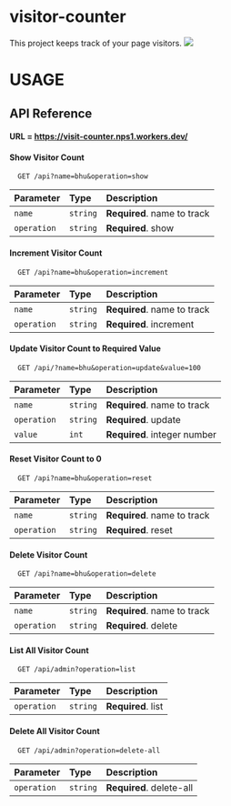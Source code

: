 # visitor-counter
This project keeps track of your page visitors.
![](https://visit-counter.nps1.workers.dev/api?name=visitor-counter&operation=increment)

# USAGE

## API Reference

#### URL = https://visit-counter.nps1.workers.dev/

#### Show Visitor Count

```http
  GET /api?name=bhu&operation=show
```

| Parameter  | Type     | Description                |
| :--------  | :------- | :------------------------- |
| `name`     | `string` | **Required**. name to track|
| `operation`| `string` | **Required**. show         |

#### Increment Visitor Count

```http
  GET /api?name=bhu&operation=increment
```

| Parameter  | Type     | Description                |
| :--------  | :------- | :------------------------- |
| `name`     | `string` | **Required**. name to track|
| `operation`| `string` | **Required**. increment    |

#### Update Visitor Count to Required Value

```http
  GET /api/?name=bhu&operation=update&value=100
```

| Parameter  | Type     | Description                |
| :--------  | :------- | :------------------------- |
| `name`     | `string` | **Required**. name to track|
| `operation`| `string` | **Required**. update       |
| `value`    | `int`    | **Required**. integer number|

#### Reset Visitor Count to 0

```http
  GET /api?name=bhu&operation=reset
```

| Parameter  | Type     | Description                |
| :--------  | :------- | :------------------------- |
| `name`     | `string` | **Required**. name to track|
| `operation`| `string` | **Required**. reset        |

#### Delete Visitor Count

```http
  GET /api?name=bhu&operation=delete
```

| Parameter  | Type     | Description                |
| :--------  | :------- | :------------------------- |
| `name`     | `string` | **Required**. name to track|
| `operation`| `string` | **Required**. delete       |

#### List All Visitor Count

```http
  GET /api/admin?operation=list
```

| Parameter  | Type     | Description                |
| :--------  | :------- | :------------------------- |
| `operation`| `string` | **Required**. list         |

#### Delete All Visitor Count

```http
  GET /api/admin?operation=delete-all
```

| Parameter  | Type     | Description                |
| :--------  | :------- | :------------------------- |
| `operation`| `string` | **Required**. delete-all   |
